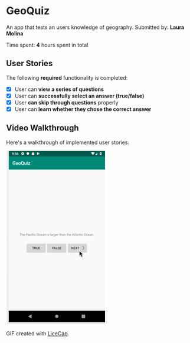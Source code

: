 # GeoQuiz
An app that tests an users knowledge of geography.
Submitted by: **Laura Molina**

Time spent: **4** hours spent in total

## User Stories

The following **required** functionality is completed:

* [X] User can **view a series of questions**
* [x] User can **successfully select an answer (true/false)**
* [X] User **can skip through questions** properly
* [x] User can **learn whether they chose the correct answer** 

## Video Walkthrough

Here's a walkthrough of implemented user stories:

<img src='geoQuizWalkthrough.gif' title='Video Walkthrough' width='' alt='Video Walkthrough' />

GIF created with [LiceCap](http://www.cockos.com/licecap/).
